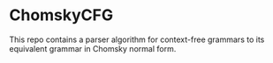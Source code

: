 # ChomskyCFG

This repo contains a parser algorithm for context-free grammars to its equivalent grammar in Chomsky normal form.
